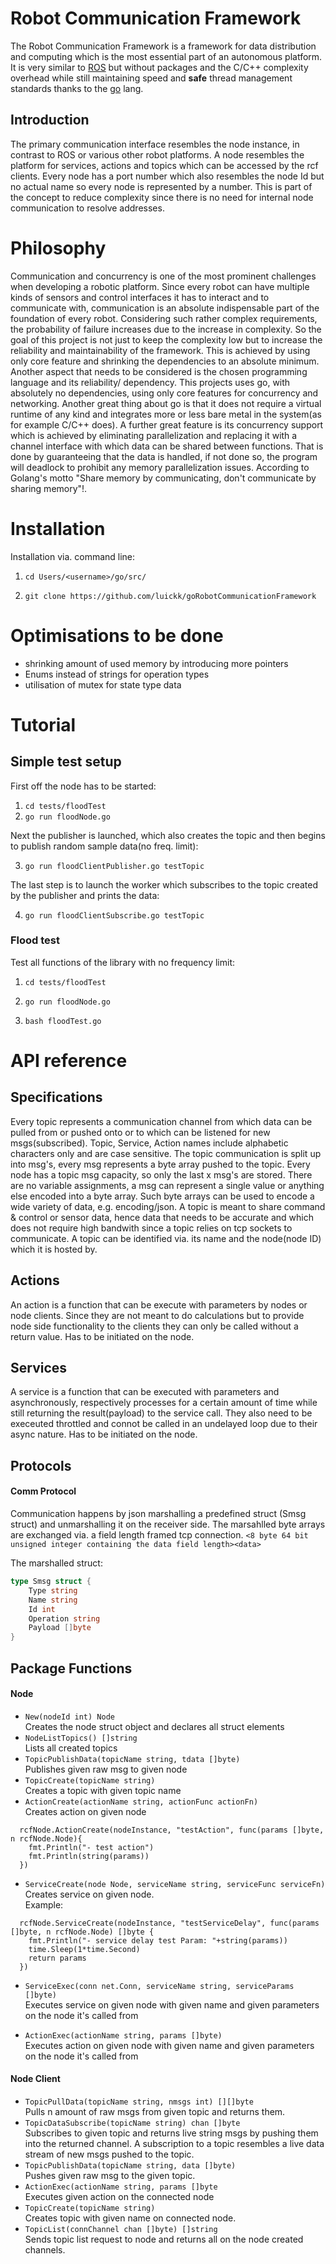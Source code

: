 # Robot Communication Framework

The Robot Communication Framework is a framework for data distribution and computing which is the most essential part of an autonomous platform. It is very similar to [ROS](https://www.ros.org/) but without packages and the C/C++ complexity overhead while still maintaining speed and **safe** thread management standards thanks to the [go](https://golang.org/) lang.

## Introduction

The primary communication interface resembles the node instance, in contrast to ROS or various other robot platforms. A node resembles the platform for services, actions and topics which can be accessed by the rcf clients.
Every node has a port number which also resembles the node Id but no actual name so every node is represented by a number. This is part of the concept to reduce complexity since there is no need for internal node communication to resolve addresses.

# Philosophy

Communication and concurrency is one of the most prominent challenges when developing a robotic platform. Since every robot can have multiple kinds of sensors and control interfaces it has to interact and to communicate with, communication is an absolute indispensable part of the foundation of every robot.
Considering such rather complex requirements, the probability of failure increases due to the increase in complexity. So the goal of this project is not just to keep the complexity low but to increase the reliability and maintainability of the framework. This is achieved by using only core feature and shrinking the dependencies to an absolute minimum. Another aspect that needs to be considered is the chosen programming language and its reliability/ dependency. This projects uses go, with absolutely no dependencies, using only core features for concurrency and networking. Another great thing about go is that it does not require a virtual runtime of any kind and integrates more or less bare metal in the system(as for example C/C++ does). A further great feature is its concurrency support which is achieved by eliminating parallelization and replacing it with a channel interface with which data can be shared between functions. That is done by guaranteeing that the data is handled, if not done so, the program will deadlock to prohibit any memory parallelization issues. According to Golang's motto "Share memory by communicating, don't communicate by sharing memory"!.

# Installation

Installation via. command line: <br>

1. `cd Users/<username>/go/src/ ` <br>

2. `git clone https://github.com/luickk/goRobotCommunicationFramework` <br>

# Optimisations to be done

- shrinking amount of used memory by introducing more pointers
- Enums instead of strings for operation types
- utilisation of mutex for state type data

# Tutorial

## Simple test setup

First off the node has to be started:

1. `cd tests/floodTest ` <br>
2. `go run floodNode.go` <br>

Next the publisher is launched, which also creates the topic and then begins to publish random sample data(no freq. limit):

3. `go run floodClientPublisher.go testTopic` <br>

The last step is to launch the worker which subscribes to the topic created by the publisher and prints the data:

4. `go run floodClientSubscribe.go testTopic` <br>

### Flood test

Test all functions of the library with no frequency limit:

1. `cd tests/floodTest ` <br>

2. `go run floodNode.go` <br>

2. `bash floodTest.go` <br>

# API reference

## Specifications

Every topic represents a communication channel from which data can be pulled from or pushed onto or to which can be listened for new msgs(subscribed). Topic, Service, Action names include alphabetic characters only and are case sensitive.
The topic communication is split up into msg's, every msg represents a byte array pushed to the topic. Every node has a topic msg capacity, so only the last x msg's are stored. There are no variable assignments, a msg can represent a single value or anything else encoded into a byte array. Such byte arrays can be used to encode a wide variety of data, e.g. encoding/json.
A topic is meant to share command & control or sensor data, hence data that needs to be accurate and which does not require high bandwith since a topic relies on tcp sockets to communicate.
A topic can be identified via. its name and the node(node ID) which it is hosted by.

## Actions

An action is a function that can be execute with parameters by nodes or node clients. Since they are not meant to do calculations but to provide node side functionality to the clients they can only be called without a return value.
Has to be initiated on the node.

## Services

A service is a function that can be executed with parameters and asynchronously, respectively processes for a certain amount of time while still returning the result(payload) to the service call. They also need to be execeuted throttled and connot be called in an undelayed loop due to their async nature.
Has to be initiated on the node.

## Protocols

#### Comm Protocol

Communication happens by json marshalling a predefined struct (Smsg struct) and unmarshalling it on the receiver side.
The marsahlled byte arrays are exchanged via. a field length framed tcp connection.
`<8 byte 64 bit unsigned integer containing the data field length><data>`

The marshalled struct:
``` go
type Smsg struct {
	Type string
	Name string
	Id int
	Operation string
	Payload []byte
}
```
## Package Functions

#### Node

- `New(nodeId int) Node` <br>
Creates the node struct object and declares all struct elements
- `NodeListTopics() []string` <br>
Lists all created topics
- `TopicPublishData(topicName string, tdata []byte)` <br>
Publishes given raw msg to given node
- `TopicCreate(topicName string)` <br>
Creates a topic with given topic name
- `ActionCreate(actionName string, actionFunc actionFn)` <br>
Creates action on given node
```
  rcfNode.ActionCreate(nodeInstance, "testAction", func(params []byte, n rcfNode.Node){
    fmt.Println("- test action")
    fmt.Println(string(params))
  })
```
- `ServiceCreate(node Node, serviceName string, serviceFunc serviceFn)` <br>
Creates service on given node. <br>
Example:
```
  rcfNode.ServiceCreate(nodeInstance, "testServiceDelay", func(params []byte, n rcfNode.Node) []byte {
    fmt.Println("- service delay test Param: "+string(params))
    time.Sleep(1*time.Second)
    return params
  })
```
- `ServiceExec(conn net.Conn, serviceName string, serviceParams []byte)` <br>
Executes service on given node with given name and given parameters on the node it's called from

- `ActionExec(actionName string, params []byte)` <br>
Executes action on given node with given name and given parameters on the node it's called from

#### Node Client

- `TopicPullData(topicName string, nmsgs int) [][]byte` <br>
Pulls n amount of raw msgs from given topic and returns them. <br>
- `TopicDataSubscribe(topicName string) chan []byte` <br>
Subscribes to given topic and returns live string msgs by pushing them into the returned channel. A subscription to a topic resembles a live data stream of new msgs pushed to the topic. <br>
- `TopicPublishData(topicName string, data []byte)`<br>
Pushes given raw msg to the given topic. <br>
- `ActionExec(actionName string, params []byte` <br>
Executes given action on the connected node<br>
- `TopicCreate(topicName string)` <br>
Creates topic with given name on connected node.<br>
- `TopicList(connChannel chan []byte) []string`<br>
Sends topic list request to node and returns all on the node created channels.<br>
